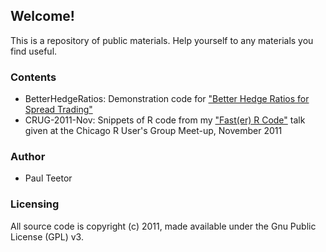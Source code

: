 Welcome!
--------

This is a repository of public materials.
Help yourself to any materials you find useful.

### Contents ###

 - BetterHedgeRatios: Demonstration code for ["Better Hedge Ratios for Spread Trading"](http://quanttrader.info/public/betterHedgeRatios.pdf)
 - CRUG-2011-Nov: Snippets of R code from my ["Fast(er) R Code"](http://quanttrader.info/public/FasterRCode.pdf) talk given at the Chicago R User's Group Meet-up, November 2011

### Author ####

 - Paul Teetor

### Licensing ###

All source code is copyright (c) 2011,
made available under the Gnu Public License (GPL) v3.
